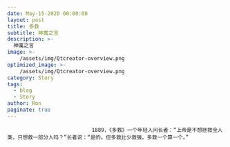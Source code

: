 ```yaml
---
date: May-15-2020 00:00:00
layout: post
title: 多救
subtitle: 神寓之言
description: >-
  神寓之言
image: >-
    /assets/img/Qtcreator-overview.png
optimized_image: >-
    /assets/img/Qtcreator-overview.png
category: Story
tags:
  - blog
  - Story
author: Ron
paginate: true
---
```


							　　1889，《多救》一个年轻人问长者：“上帝是不想拯救全人类，只想救一部分人吗？”长者说：“是的。但多救比少救强，多救一个算一个。”
							
							
						
